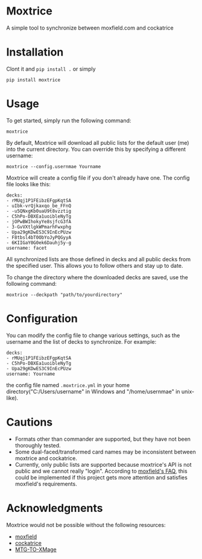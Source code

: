 # Moxtrice

A simple tool to synchronize between moxfield.com and cockatrice

# Installation

Clont it and `pip install .` or simply

```
pip install moxtrice
```

# Usage

To get started, simply run the following command:
```
moxtrice
```
By default, Moxtrice will download all public lists for the default user (me) into the current directory. You can override this by specifying a different username:
```
moxtrice --config.usernmae Yourname
```
Moxtrice will create a config file if you don't already have one. The config file looks like this:

```
decks:
- rMUqj1P1FEibzEFgpKqtSA
- uIbk-vrQjkaxqo_be_FFnQ
- -u5QNxgKb0uaU9t8vzztig
- C5hPo-DBXEa1uoibleNyTg
- jOPwBWIhokyYe8sjfcG3fA
- 3-GvVXtlgkWPmarhFwxphg
- Upa29gKDwES3C9InEcPUzw
- F8tbsl4bT0ObYoJyPQGyyA
- 6KIIGaY0G0ek6Dauhj5y-g
username: facet
```
All synchronized lists are those defined in decks and all public decks from the specified user. This allows you to follow others and stay up to date.

To change the directory where the downloaded decks are saved, use the following command:
```
moxtrice --deckpath "path/to/yourdirectory"
```

# Configuration

You can modify the config file to change various settings, such as the username and the list of decks to synchronize. For example:

```
decks:
- rMUqj1P1FEibzEFgpKqtSA
- C5hPo-DBXEa1uoibleNyTg
- Upa29gKDwES3C9InEcPUzw
username: Yourname
```

the config file named `.moxtrice.yml` in your home directory("C:/Users/username" in Windows and "/home/usernmae" in unix-like).

# Cautions

- Formats other than commander are supported, but they have not been thoroughly tested.
- Some dual-faced/transformed card names may be inconsistent between moxtrice and cockatrice.
- Currently, only public lists are supported because moxtrice's API is not public and we cannot really "login". According to [moxfield's FAQ](https://www.moxfield.com/help/faq#moxfield-api), this could be implemented if this project gets more attention and satisfies moxfield's requirements.

# Acknowledgments

Moxtrice would not be possible without the following resources:

- [moxfield]("https://www.moxfield.com/")
- [cockatrice](https://cockatrice.github.io/)
- [MTG-TO-XMage](https://github.com/thebear132/MTG-To-XMage)

